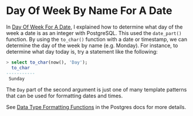 # Day Of Week By Name For A Date

In [Day Of Week For A Date](day-of-week-for-a-date.md), I explained how to
determine what day of the week a date is as an integer with PostgreSQL. This
used the `date_part()` function. By using the `to_char()` function with a
date or timestamp, we can determine the day of the week by name (e.g.
Monday). For instance, to determine what day today is, try a statement like
the following:

```sql
> select to_char(now(), 'Day');
  to_char
-----------
 Sunday
```

The `Day` part of the second argument is just one of many template patterns
that can be used for formatting dates and times.

See [Data Type Formatting
Functions](http://www.postgresql.org/docs/current/static/functions-formatting.html)
in the Postgres docs for more details.
